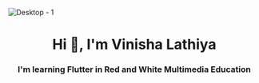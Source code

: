 ![Desktop - 1](https://github.com/SJaynesh/SJaynesh/assets/115562979/845a9bd6-0c15-4e84-ae2d-60523405dd80)

<h1 align="center">Hi 👋, I'm Vinisha Lathiya</h1>
<h3 align="center">I'm learning Flutter in Red and White Multimedia Education</h3>
